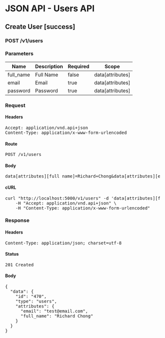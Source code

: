 # JSON API - Users API

## Create User [success]

### POST /v1/users

### Parameters

| Name | Description | Required | Scope |
|------|-------------|----------|-------|
| full_name | Full Name | false | data[attributes] |
| email | Email | true | data[attributes] |
| password | Password | true | data[attributes] |

### Request

#### Headers

<pre>Accept: application/vnd.api+json
Content-Type: application/x-www-form-urlencoded</pre>

#### Route

<pre>POST /v1/users</pre>

#### Body

<pre>data[attributes][full_name]=Richard+Chong&data[attributes][email]=test%40email.com&data[attributes][password]=123456</pre>

#### cURL

<pre class="request">curl &quot;http://localhost:5000/v1/users&quot; -d &#39;data[attributes][full_name]=Richard+Chong&amp;data[attributes][email]=test%40email.com&amp;data[attributes][password]=123456&#39; -X POST \
	-H &quot;Accept: application/vnd.api+json&quot; \
	-H &quot;Content-Type: application/x-www-form-urlencoded&quot;</pre>

### Response

#### Headers

<pre>Content-Type: application/json; charset=utf-8</pre>

#### Status

<pre>201 Created</pre>

#### Body

<pre>{
  "data": {
    "id": "470",
    "type": "users",
    "attributes": {
      "email": "test@email.com",
      "full_name": "Richard Chong"
    }
  }
}</pre>
